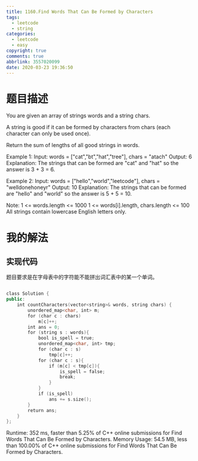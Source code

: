 ```yaml
---
title: 1160.Find Words That Can Be Formed by Characters
tags:
  - leetcode
  - string
categories:
  - leetcode
  - easy
copyright: true
comments: true
abbrlink: 3557020099
date: 2020-03-23 19:36:50
---
```

# 题目描述
You are given an array of strings words and a string chars.

A string is good if it can be formed by characters from chars (each character can only be used once).

Return the sum of lengths of all good strings in words.

Example 1:
Input: words = ["cat","bt","hat","tree"], chars = "atach"
Output: 6
Explanation: 
The strings that can be formed are "cat" and "hat" so the answer is 3 + 3 = 6.

Example 2:
Input: words = ["hello","world","leetcode"], chars = "welldonehoneyr"
Output: 10
Explanation: 
The strings that can be formed are "hello" and "world" so the answer is 5 + 5 = 10.
 
Note:
1 <= words.length <= 1000
1 <= words[i].length, chars.length <= 100
All strings contain lowercase English letters only.

# 我的解法
## 实现代码
题目要求是在字母表中的字符能不能拼出词汇表中的某一个单词。

```C++

class Solution {
public:
    int countCharacters(vector<string>& words, string chars) {
        unordered_map<char, int> m;
        for (char c : chars)
            m[c]++;
        int ans = 0;
        for (string s : words){
            bool is_spell = true;
            unordered_map<char, int> tmp;
            for (char c : s)
                tmp[c]++;
            for (char c : s){
                if (m[c] < tmp[c]){
                    is_spell = false;
                    break;
                }
            }
            if (is_spell)
                ans += s.size();
        }
        return ans;
    }
};
```

Runtime: 352 ms, faster than 5.25% of C++ online submissions for Find Words That Can Be Formed by Characters.
Memory Usage: 54.5 MB, less than 100.00% of C++ online submissions for Find Words That Can Be Formed by Characters.